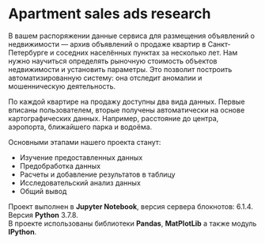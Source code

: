 # Apartment sales ads research

В вашем распоряжении данные сервиса для размещения объявлений о недвижимости — архив объявлений о продаже квартир в Санкт-Петербурге и соседних населённых пунктах за несколько лет. Нам нужно научиться определять рыночную стоимость объектов недвижимости и установить параметры. Это позволит построить автоматизированную систему: она отследит аномалии и мошенническую деятельность. 

По каждой квартире на продажу доступны два вида данных. Первые вписаны пользователем, вторые получены автоматически на основе картографических данных. Например, расстояние до центра, аэропорта, ближайшего парка и водоёма.  
  
Основными этапами нашего проекта станут:  
* Изучение предоставленных данных
* Предобработка данных
* Расчеты и добавление результатов в таблицу
* Исследовательский анализ данных
* Общий вывод

Проект выполнен в **Jupyter Notebook**, версия сервера блокнотов: 6.1.4. Версия **Python** 3.7.8.  
В проекте использованы библиотеки **Pandas**, **MatPlotLib** а также модуль **IPython**. 
